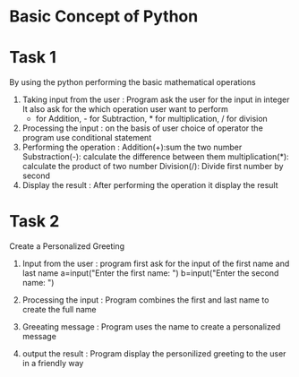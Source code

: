 # Basic Concept of Python
# Task 1
 By using the python performing the basic mathematical operations 
 1) Taking input from the user : 
    Program ask the user for the input in integer
    It also ask for the which operation user want to perform
    + for Addition, - for Subtraction, * for multiplication, / for division
 2) Processing the input : 
    on the basis of user choice of operator the program use conditional statement
 3) Performing the operation : 
    Addition(+):sum the two number
    Substraction(-): calculate the difference between them
    multiplication(*): calculate the product of two number
    Division(/): Divide first number by second
 4) Display the result : 
    After performing the operation it display the result    

# Task 2
  Create a Personalized Greeting 
 1) Input from the user : 
    program first ask for the input of the first name and last name
    a=input("Enter the first name: ")
    b=input("Enter the second name: ")
   
 2) Processing the input :
    Program combines the first and last name to create the full name

 3) Greeating message : 
    Program uses the name to create a personalized message

 4) output the result : 
    Program display the personilized greeting to the user in a friendly way    







    

        



